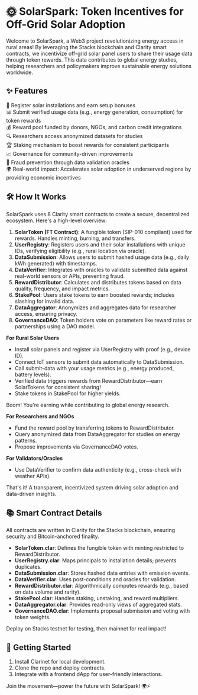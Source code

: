 # 🌞 SolarSpark: Token Incentives for Off-Grid Solar Adoption

Welcome to SolarSpark, a Web3 project revolutionizing energy access in rural areas! By leveraging the Stacks blockchain and Clarity smart contracts, we incentivize off-grid solar panel users to share their usage data through token rewards. This data contributes to global energy studies, helping researchers and policymakers improve sustainable energy solutions worldwide.

## ✨ Features

🔋 Register solar installations and earn setup bonuses  
📊 Submit verified usage data (e.g., energy generation, consumption) for token rewards  
💰 Reward pool funded by donors, NGOs, and carbon credit integrations  
🔍 Researchers access anonymized datasets for studies  
🏆 Staking mechanism to boost rewards for consistent participants  
📈 Governance for community-driven improvements  
🚫 Fraud prevention through data validation oracles  
🌍 Real-world impact: Accelerates solar adoption in underserved regions by providing economic incentives

## 🛠 How It Works

SolarSpark uses 8 Clarity smart contracts to create a secure, decentralized ecosystem. Here's a high-level overview:

1. **SolarToken (FT Contract)**: A fungible token (SIP-010 compliant) used for rewards. Handles minting, burning, and transfers.
2. **UserRegistry**: Registers users and their solar installations with unique IDs, verifying eligibility (e.g., rural location via oracle).
3. **DataSubmission**: Allows users to submit hashed usage data (e.g., daily kWh generated) with timestamps.
4. **DataVerifier**: Integrates with oracles to validate submitted data against real-world sensors or APIs, preventing fraud.
5. **RewardDistributor**: Calculates and distributes tokens based on data quality, frequency, and impact metrics.
6. **StakePool**: Users stake tokens to earn boosted rewards; includes slashing for invalid data.
7. **DataAggregator**: Anonymizes and aggregates data for researcher access, ensuring privacy.
8. **GovernanceDAO**: Token holders vote on parameters like reward rates or partnerships using a DAO model.

**For Rural Solar Users**  
- Install solar panels and register via UserRegistry with proof (e.g., device ID).  
- Connect IoT sensors to submit data automatically to DataSubmission.  
- Call submit-data with your usage metrics (e.g., energy produced, battery levels).  
- Verified data triggers rewards from RewardDistributor—earn SolarTokens for consistent sharing!  
- Stake tokens in StakePool for higher yields.  

Boom! You're earning while contributing to global energy research.

**For Researchers and NGOs**  
- Fund the reward pool by transferring tokens to RewardDistributor.  
- Query anonymized data from DataAggregator for studies on energy patterns.  
- Propose improvements via GovernanceDAO votes.  

**For Validators/Oracles**  
- Use DataVerifier to confirm data authenticity (e.g., cross-check with weather APIs).  

That's it! A transparent, incentivized system driving solar adoption and data-driven insights.

## 📚 Smart Contract Details

All contracts are written in Clarity for the Stacks blockchain, ensuring security and Bitcoin-anchored finality.

- **SolarToken.clar**: Defines the fungible token with minting restricted to RewardDistributor.  
- **UserRegistry.clar**: Maps principals to installation details; prevents duplicates.  
- **DataSubmission.clar**: Stores hashed data entries with emission events.  
- **DataVerifier.clar**: Uses post-conditions and oracles for validation.  
- **RewardDistributor.clar**: Algorithmically computes rewards (e.g., based on data volume and rarity).  
- **StakePool.clar**: Handles staking, unstaking, and reward multipliers.  
- **DataAggregator.clar**: Provides read-only views of aggregated stats.  
- **GovernanceDAO.clar**: Implements proposal submission and voting with token weights.

Deploy on Stacks testnet for testing, then mainnet for real impact!

## 🚀 Getting Started

1. Install Clarinet for local development.  
2. Clone the repo and deploy contracts.  
3. Integrate with a frontend dApp for user-friendly interactions.  

Join the movement—power the future with SolarSpark! 🌍⚡